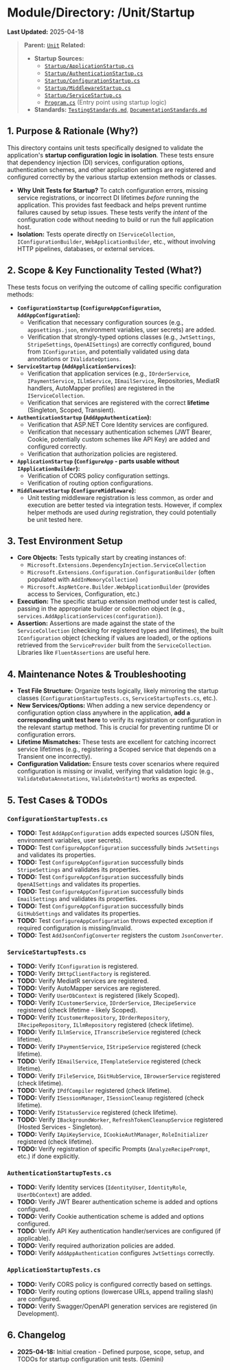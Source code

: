 # Module/Directory: /Unit/Startup

**Last Updated:** 2025-04-18

> **Parent:** [`Unit`](../README.md)
> **Related:**
> * **Startup Sources:**
>   * [`Startup/ApplicationStartup.cs`](../../../api-server/Startup/ApplicationStartup.cs)
>   * [`Startup/AuthenticationStartup.cs`](../../../api-server/Startup/AuthenticationStartup.cs)
>   * [`Startup/ConfigurationStartup.cs`](../../../api-server/Startup/ConfigurationStartup.cs)
>   * [`Startup/MiddlewareStartup.cs`](../../../api-server/Startup/MiddlewareStartup.cs)
>   * [`Startup/ServiceStartup.cs`](../../../api-server/Startup/ServiceStartup.cs)
>   * [`Program.cs`](../../../api-server/Program.cs) (Entry point using startup logic)
> * **Standards:** [`TestingStandards.md`](../../../Docs/Standards/TestingStandards.md), [`DocumentationStandards.md`](../../../Docs/Development/DocumentationStandards.md)

## 1. Purpose & Rationale (Why?)

This directory contains unit tests specifically designed to validate the application's **startup configuration logic in isolation**. These tests ensure that dependency injection (DI) services, configuration options, authentication schemes, and other application settings are registered and configured correctly by the various startup extension methods or classes.

* **Why Unit Tests for Startup?** To catch configuration errors, missing service registrations, or incorrect DI lifetimes *before* running the application. This provides fast feedback and helps prevent runtime failures caused by setup issues. These tests verify the *intent* of the configuration code without needing to build or run the full application host.
* **Isolation:** Tests operate directly on `IServiceCollection`, `IConfigurationBuilder`, `WebApplicationBuilder`, etc., without involving HTTP pipelines, databases, or external services.

## 2. Scope & Key Functionality Tested (What?)

These tests focus on verifying the outcome of calling specific configuration methods:

* **`ConfigurationStartup` (`ConfigureAppConfiguration`, `AddAppConfiguration`):**
    * Verification that necessary configuration sources (e.g., `appsettings.json`, environment variables, user secrets) are added.
    * Verification that strongly-typed options classes (e.g., `JwtSettings`, `StripeSettings`, `OpenAISettings`) are correctly configured, bound from `IConfiguration`, and potentially validated using data annotations or `IValidateOptions`.
* **`ServiceStartup` (`AddApplicationServices`):**
    * Verification that application services (e.g., `IOrderService`, `IPaymentService`, `ILlmService`, `IEmailService`, Repositories, MediatR handlers, AutoMapper profiles) are registered in the `IServiceCollection`.
    * Verification that services are registered with the correct **lifetime** (Singleton, Scoped, Transient).
* **`AuthenticationStartup` (`AddAppAuthentication`):**
    * Verification that ASP.NET Core Identity services are configured.
    * Verification that necessary authentication schemes (JWT Bearer, Cookie, potentially custom schemes like API Key) are added and configured correctly.
    * Verification that authorization policies are registered.
* **`ApplicationStartup` (`ConfigureApp` - parts usable without `IApplicationBuilder`):**
    * Verification of CORS policy configuration settings.
    * Verification of routing option configurations.
* **`MiddlewareStartup` (`ConfigureMiddleware`):**
    * Unit testing middleware registration is less common, as order and execution are better tested via integration tests. However, if complex helper methods are used *during* registration, they could potentially be unit tested here.

## 3. Test Environment Setup

* **Core Objects:** Tests typically start by creating instances of:
    * `Microsoft.Extensions.DependencyInjection.ServiceCollection`
    * `Microsoft.Extensions.Configuration.ConfigurationBuilder` (often populated with `AddInMemoryCollection`)
    * `Microsoft.AspNetCore.Builder.WebApplicationBuilder` (provides access to Services, Configuration, etc.)
* **Execution:** The specific startup extension method under test is called, passing in the appropriate builder or collection object (e.g., `services.AddApplicationServices(configuration)`).
* **Assertion:** Assertions are made against the state of the `ServiceCollection` (checking for registered types and lifetimes), the built `IConfiguration` object (checking if values are loaded), or the options retrieved from the `ServiceProvider` built from the `ServiceCollection`. Libraries like `FluentAssertions` are useful here.

## 4. Maintenance Notes & Troubleshooting

* **Test File Structure:** Organize tests logically, likely mirroring the startup classes (`ConfigurationStartupTests.cs`, `ServiceStartupTests.cs`, etc.).
* **New Services/Options:** When adding a new service dependency or configuration option class anywhere in the application, **add a corresponding unit test here** to verify its registration or configuration in the relevant startup method. This is crucial for preventing runtime DI or configuration errors.
* **Lifetime Mismatches:** These tests are excellent for catching incorrect service lifetimes (e.g., registering a Scoped service that depends on a Transient one incorrectly).
* **Configuration Validation:** Ensure tests cover scenarios where required configuration is missing or invalid, verifying that validation logic (e.g., `ValidateDataAnnotations`, `ValidateOnStart`) works as expected.

## 5. Test Cases & TODOs

### `ConfigurationStartupTests.cs`
* **TODO:** Test `AddAppConfiguration` adds expected sources (JSON files, environment variables, user secrets).
* **TODO:** Test `ConfigureAppConfiguration` successfully binds `JwtSettings` and validates its properties.
* **TODO:** Test `ConfigureAppConfiguration` successfully binds `StripeSettings` and validates its properties.
* **TODO:** Test `ConfigureAppConfiguration` successfully binds `OpenAISettings` and validates its properties.
* **TODO:** Test `ConfigureAppConfiguration` successfully binds `EmailSettings` and validates its properties.
* **TODO:** Test `ConfigureAppConfiguration` successfully binds `GitHubSettings` and validates its properties.
* **TODO:** Test `ConfigureAppConfiguration` throws expected exception if required configuration is missing/invalid.
* **TODO:** Test `AddJsonConfigConverter` registers the custom `JsonConverter`.

### `ServiceStartupTests.cs`
* **TODO:** Verify `IConfiguration` is registered.
* **TODO:** Verify `IHttpClientFactory` is registered.
* **TODO:** Verify MediatR services are registered.
* **TODO:** Verify AutoMapper services are registered.
* **TODO:** Verify `UserDbContext` is registered (likely Scoped).
* **TODO:** Verify `ICustomerService`, `IOrderService`, `IRecipeService` registered (check lifetime - likely Scoped).
* **TODO:** Verify `ICustomerRepository`, `IOrderRepository`, `IRecipeRepository`, `ILlmRepository` registered (check lifetime).
* **TODO:** Verify `ILlmService`, `ITranscribeService` registered (check lifetime).
* **TODO:** Verify `IPaymentService`, `IStripeService` registered (check lifetime).
* **TODO:** Verify `IEmailService`, `ITemplateService` registered (check lifetime).
* **TODO:** Verify `IFileService`, `IGitHubService`, `IBrowserService` registered (check lifetime).
* **TODO:** Verify `IPdfCompiler` registered (check lifetime).
* **TODO:** Verify `ISessionManager`, `ISessionCleanup` registered (check lifetime).
* **TODO:** Verify `IStatusService` registered (check lifetime).
* **TODO:** Verify `IBackgroundWorker`, `RefreshTokenCleanupService` registered (Hosted Services - Singleton).
* **TODO:** Verify `IApiKeyService`, `ICookieAuthManager`, `RoleInitializer` registered (check lifetime).
* **TODO:** Verify registration of specific Prompts (`AnalyzeRecipePrompt`, etc.) if done explicitly.

### `AuthenticationStartupTests.cs`
* **TODO:** Verify Identity services (`IdentityUser`, `IdentityRole`, `UserDbContext`) are added.
* **TODO:** Verify JWT Bearer authentication scheme is added and options configured.
* **TODO:** Verify Cookie authentication scheme is added and options configured.
* **TODO:** Verify API Key authentication handler/services are configured (if applicable).
* **TODO:** Verify required authorization policies are added.
* **TODO:** Verify `AddAppAuthentication` configures `JwtSettings` correctly.

### `ApplicationStartupTests.cs`
* **TODO:** Verify CORS policy is configured correctly based on settings.
* **TODO:** Verify routing options (lowercase URLs, append trailing slash) are configured.
* **TODO:** Verify Swagger/OpenAPI generation services are registered (in Development).

## 6. Changelog

* **2025-04-18:** Initial creation - Defined purpose, scope, setup, and TODOs for startup configuration unit tests. (Gemini)

